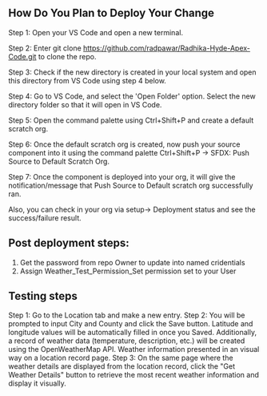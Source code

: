 
## How Do You Plan to Deploy Your Change
Step 1: Open your VS Code and open a new terminal.

Step 2: Enter git clone https://github.com/radpawar/Radhika-Hyde-Apex-Code.git to clone the repo.

Step 3: Check if the new directory is created in your local system and open this directory from VS Code using step 4 below.

Step 4: Go to VS Code, and select the 'Open Folder' option. Select the new directory folder so that it will open in VS Code.

Step 5: Open the command palette using Ctrl+Shift+P and create a default scratch org. 

Step 6: Once the default scratch org is created, now push your source component into it using the command palette Ctrl+Shift+P -> SFDX: Push Source to Default Scratch Org.

Step 7: Once the component is deployed into your org, it will give the notification/message that Push Source to Default scratch org successfully ran.

Also, you can check in your org via setup-> Deployment status and see the success/failure result. 


##  Post deployment steps: 
1. Get the password from repo Owner to update into named cridentials
2. Assign Weather_Test_Permission_Set permission set to your User

## Testing steps
Step 1: Go to the Location tab and make a new entry.
Step 2: You will be prompted to input City and County and click the Save button. Latitude and longitude values will be automatically filled in once you Saved. Additionally, a record of weather data (temperature, description, etc.) will be created using the OpenWeatherMap API. 
Weather information presented in an visual way on a location record page.
Step 3:  On the same page where the weather details are displayed from the location record, click the "Get Weather Details" button to retrieve the most recent weather information and display it visually.
